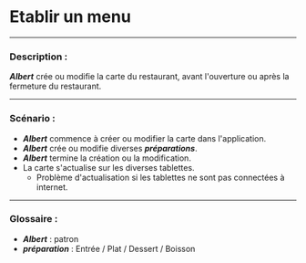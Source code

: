 # Etablir un menu

---

### Description :

***Albert*** crée ou modifie la carte du restaurant, avant l'ouverture ou après la fermeture du restaurant.

---

### Scénario :

- ***Albert*** commence à créer ou modifier la carte dans l'application.
- ***Albert*** crée ou modifie diverses ***préparations***.
- ***Albert*** termine la création ou la modification.
- La carte s'actualise sur les diverses tablettes.
    - Problème d'actualisation si les tablettes ne sont pas connectées à internet.

---

### Glossaire :

- ***Albert*** : patron
- ***préparation*** : Entrée / Plat / Dessert / Boisson
